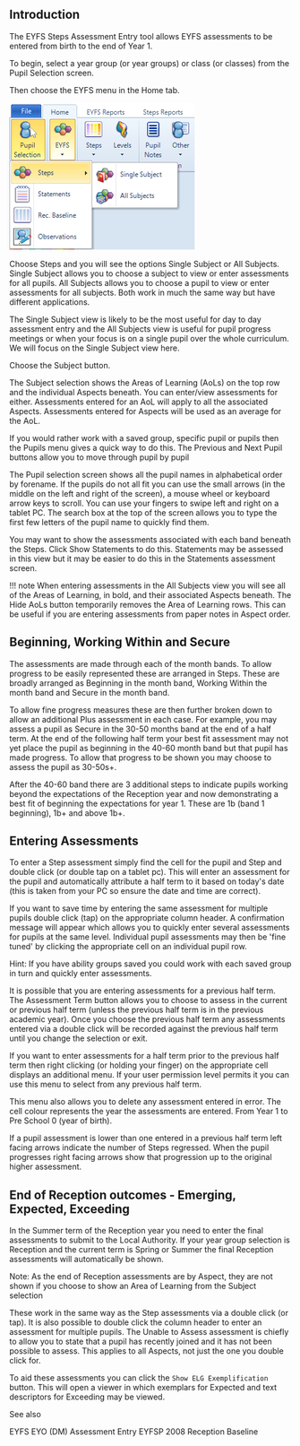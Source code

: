 ## Introduction

The EYFS Steps Assessment Entry tool allows EYFS assessments to be entered from birth to the end of Year 1.

To begin, select a year group (or year groups) or class (or classes) from the Pupil Selection screen.

Then choose the EYFS menu in the Home tab.

![](homeeyfs.png)

Choose Steps and you will see the options Single Subject or All Subjects. Single Subject allows you to choose a subject to view or enter assessments for all pupils. All Subjects allows you to choose a pupil to view or enter assessments for all subjects.
Both work in much the same way but have different applications. 



The Single Subject view is likely to be the most useful for day to day assessment entry and the All Subjects view is useful for pupil progress meetings or when your focus is on a single pupil over the whole curriculum. We will focus on the Single Subject view here.



Choose the Subject button.



The Subject selection shows the Areas of Learning (AoLs) on the top row and the individual Aspects beneath.
You can enter/view assessments for either. Assessments entered for an AoL will apply to all the associated Aspects. Assessments entered for Aspects will be used as an average for the AoL.




If you would rather work with a saved group, specific pupil or pupils then the Pupils menu gives a quick way to do this. The Previous and Next Pupil buttons allow you to move through pupil by pupil

The Pupil selection screen shows all the pupil names in alphabetical order by forename. If the pupils do not all fit you can use the small arrows (in the middle on the left and right of the screen), a mouse wheel or keyboard arrow keys to scroll. You can use your fingers to swipe left and right on a tablet PC. The search box at the top of the screen allows you to type the first few letters of the pupil name to quickly find them.

You may want to show the assessments associated with each band beneath the Steps. Click Show Statements to do this. Statements may be assessed in this view but it may be easier to do this in the Statements assessment screen.

!!! note
    When entering assessments in the All Subjects view you will see all of the Areas of Learning, in bold, and their associated Aspects beneath. The Hide AoLs button temporarily removes the Area of Learning rows. This can be useful if you are entering assessments from paper notes in Aspect order.



## Beginning, Working Within and Secure

The assessments are made through each of the month bands. To allow progress to be easily represented these are arranged in Steps. These are broadly arranged as Beginning in the month band, Working Within the month band and Secure in the month band.

To allow fine progress measures these are then further broken down to allow an additional Plus assessment in each case. For example, you may assess a pupil as Secure in the 30-50 months band at the end of a half term. At the end of the following half term your best fit assessment may not yet place the pupil as beginning in the 40-60 month band but that pupil has made progress. To allow that progress to be shown you may choose to assess the pupil as 30-50s+.

After the 40-60 band there are 3 additional steps to indicate pupils working beyond the expectations of the Reception year and now demonstrating a best fit of beginning the expectations for year 1. These are 1b (band 1 beginning), 1b+ and above 1b+.

## Entering Assessments


To enter a Step assessment simply find the cell for the pupil and Step and double click (or double tap on a tablet pc). This will enter an assessment for the pupil and automatically attribute a half term to it based on today's date (this is taken from your PC so ensure the date and time are correct).

If you want to save time by entering the same assessment for multiple pupils double click (tap) on the appropriate column header. A confirmation message will appear which allows you to quickly enter several assessments for pupils at the same level. Individual pupil assessments may then be 'fine tuned' by clicking the appropriate cell on an individual pupil row.

Hint: If you have ability groups saved you could work with each saved group in turn and quickly enter assessments.

It is possible that you are entering assessments for a previous half term. The Assessment Term button allows you to choose to assess in the current or previous half term (unless the previous half term is in the previous academic year). Once you choose the previous half term any assessments entered via a double click will be recorded against the previous half term until you change the selection or exit.

If you want to enter assessments for a half term prior to the previous half term then right clicking (or holding your finger) on the appropriate cell displays an additional menu. If your user permission level permits it you can use this menu to select from any previous half term.



This menu also allows you to delete any assessment entered in error.
The cell colour represents the year the assessments are entered. From Year 1 to Pre School 0 (year of birth).

If a pupil assessment is lower than one entered in a previous half term left facing arrows indicate the number of Steps regressed. When the pupil progresses right facing arrows show that progression up to the original higher assessment.


## End of Reception outcomes - Emerging, Expected, Exceeding

In the Summer term of the Reception year you need to enter the final assessments to submit to the Local Authority.
If your year group selection is Reception and the current term is Spring or Summer the final Reception assessments will automatically be shown.

Note: As the end of Reception assessments are by Aspect, they are not shown if you choose to show an Area of Learning from the Subject selection

These work in the same way as the Step assessments via a double click (or tap). It is also possible to double click the column header to enter an assessment for multiple pupils. The Unable to Assess assessment is chiefly to allow you to state that a pupil has recently joined and it has not been possible to assess. This applies to all Aspects, not just the one you double click for.


To aid these assessments you can click the `Show ELG Exemplification` button. This will open a viewer in which exemplars for Expected and text descriptors for Exceeding may be viewed.

See also

EYFS EYO (DM) Assessment Entry
EYFSP 2008
Reception Baseline
